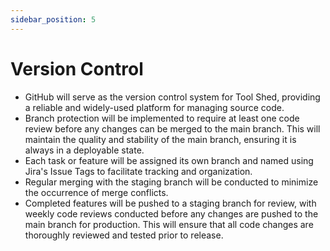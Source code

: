 ```yaml
---
sidebar_position: 5
---
```


# Version Control
- GitHub will serve as the version control system for Tool Shed, providing a reliable and widely-used platform for managing source code.
- Branch protection will be implemented to require at least one code review before any changes can be merged to the main branch. This will maintain the quality and stability of the main branch, ensuring it is always in a deployable state. 
- Each task or feature will be assigned its own branch and named using Jira's Issue Tags to facilitate tracking and organization. 
- Regular merging with the staging branch will be conducted to minimize the occurrence of merge conflicts.
- Completed features will be pushed to a staging branch for review, with weekly code reviews conducted before any changes are pushed to the main branch for production. This will ensure that all code changes are thoroughly reviewed and tested prior to release.  
